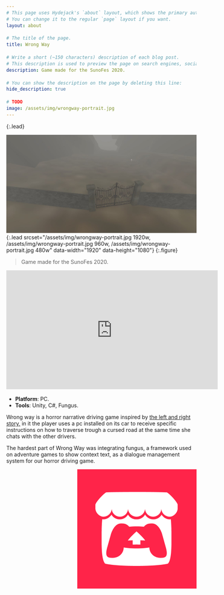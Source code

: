 ```yaml
---
# This page uses Hydejack's `about` layout, which shows the primary author's picture and about text at the top.
# You can change it to the regular `page` layout if you want.
layout: about

# The title of the page.
title: Wrong Way

# Write a short (~150 characters) description of each blog post.
# This description is used to preview the page on search engines, social media, etc.
description: Game made for the SunoFes 2020.

# You can show the description on the page by deleting this line:
hide_description: true

# TODO
image: /assets/img/wrongway-portrait.jpg
---
```

{:.lead}

![Screenshot](/assets/img/wrongway-portrait.jpg){:.lead srcset="/assets/img/wrongway-portrait.jpg 1920w, /assets/img/wrongway-portrait.jpg 960w, /assets/img/wrongway-portrait.jpg 480w" data-width="1920" data-height="1080"}
{:.figure}

> Game made for the SunoFes 2020.

<iframe width="560" height="315" src="https://www.youtube.com/embed/wkzj21OIUnE" title="YouTube video player" frameborder="0" allow="accelerometer; autoplay; clipboard-write; encrypted-media; gyroscope; picture-in-picture; web-share" allowfullscreen></iframe>

<ul>
  <li><b id="notice">Platform</b>: PC.</li>
  <li><b id="notice">Tools</b>: Unity, C#, Fungus.</li>
</ul>

<p>Wrong way is a horror narrative driving game inspired by <a href="https://www.reddit.com/r/nosleep/comments/7asz8x/has_anyone_heard_of_the_leftright_game_part_1/" target="_blank"> the left and right story,</a> in it the player uses a pc installed on its car to receive specific instructions on how to traverse trough a cursed road at the same time she chats with the other drivers.</p>

<p>The hardest part of Wrong Way was integrating fungus, a framework used on adventure games to show context text, as a dialogue management system for our horror driving game.</p>

<div>
  <a class="imgclass" href="https://zltm.itch.io/wrong-way" target="_blank">
    <img align="right" class="game-social" src="/assets/img/itch-small.png"/>
  </a>
</div>
